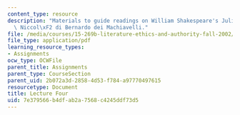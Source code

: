```yaml
---
content_type: resource
description: "Materials to guide readings on William Shakespeare's Julius Caesar and\
  \ Niccol\xF2 di Bernardo dei Machiavelli."
file: /media/courses/15-269b-literature-ethics-and-authority-fall-2002/7e379566b4dfab2a7568c4245ddf73d5_lecture4.pdf
file_type: application/pdf
learning_resource_types:
- Assignments
ocw_type: OCWFile
parent_title: Assignments
parent_type: CourseSection
parent_uid: 2b072a3d-2858-4d53-f784-a97770497615
resourcetype: Document
title: Lecture Four
uid: 7e379566-b4df-ab2a-7568-c4245ddf73d5
---
```

